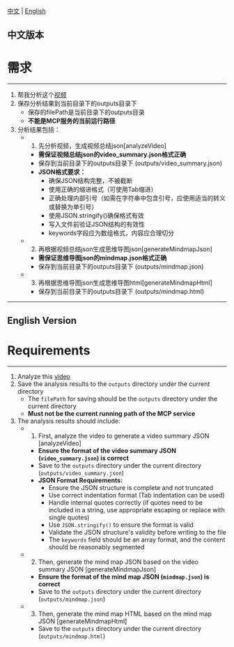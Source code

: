[中文](#chinese) | [English](#english)

<a name="chinese"></a>
## 中文版本

# 需求
---

1. 帮我分析这个[视频](https://www.bilibili.com/video/BV1RrZHYqEvm/?spm_id_from=333.1007.tianma.5-4-18.click&vd_source=e708021282dc99e56579d60ed1e204a8)
2. 保存分析结果到当前目录下的outputs目录下
    - 保存的filePath是当前目录下的outputs目录
    - **不能是MCP服务的当前运行路径**
3. 分析结果包括：
    - 1. 先分析视频，生成视频总结json[analyzeVideo]
        - **需保证视频总结json的video_summary.json格式正确**
        - 保存到当前目录下的outputs目录下 (outputs/video_summary.json)
        - **JSON格式要求：**
          - 确保JSON结构完整，不被截断
          - 使用正确的缩进格式（可使用Tab缩进）
          - 正确处理内部引号（如需在字符串中包含引号，应使用适当的转义或替换为单引号）
          - 使用JSON.stringify()确保格式有效
          - 写入文件前验证JSON结构的有效性
          - keywords字段应为数组格式，内容应合理切分
    - 2. 再根据视频总结json生成思维导图json[generateMindmapJson]
        - **需保证思维导图json的mindmap.json格式正确**
        - 保存到当前目录下的outputs目录下 (outputs/mindmap.json)
    - 3. 再根据思维导图json生成思维导图html[generateMindmapHtml]
        - 保存到当前目录下的outputs目录下 (outputs/mindmap.html)

---

<a name="english"></a>
## English Version

# Requirements
---

1. Analyze this [video](https://www.bilibili.com/video/BV1RrZHYqEvm/?spm_id_from=333.1007.tianma.5-4-18.click&vd_source=e708021282dc99e56579d60ed1e204a8)
2. Save the analysis results to the `outputs` directory under the current directory
    - The `filePath` for saving should be the `outputs` directory under the current directory
    - **Must not be the current running path of the MCP service**
3. The analysis results should include:
    - 1. First, analyze the video to generate a video summary JSON [analyzeVideo]
        - **Ensure the format of the video summary JSON (`video_summary.json`) is correct**
        - Save to the `outputs` directory under the current directory (`outputs/video_summary.json`)
        - **JSON Format Requirements:**
          - Ensure the JSON structure is complete and not truncated
          - Use correct indentation format (Tab indentation can be used)
          - Handle internal quotes correctly (if quotes need to be included in a string, use appropriate escaping or replace with single quotes)
          - Use `JSON.stringify()` to ensure the format is valid
          - Validate the JSON structure's validity before writing to the file
          - The `keywords` field should be an array format, and the content should be reasonably segmented
    - 2. Then, generate the mind map JSON based on the video summary JSON [generateMindmapJson]
        - **Ensure the format of the mind map JSON (`mindmap.json`) is correct**
        - Save to the `outputs` directory under the current directory (`outputs/mindmap.json`)
    - 3. Then, generate the mind map HTML based on the mind map JSON [generateMindmapHtml]
        - Save to the `outputs` directory under the current directory (`outputs/mindmap.html`)
